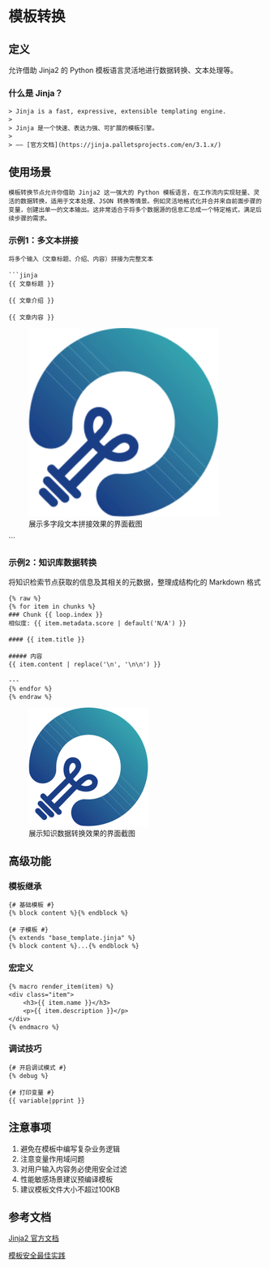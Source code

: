 # 模板转换

## 定义
允许借助 Jinja2 的 Python 模板语言灵活地进行数据转换、文本处理等。

### 什么是 Jinja？
```
> Jinja is a fast, expressive, extensible templating engine.
> 
> Jinja 是一个快速、表达力强、可扩展的模板引擎。
> 
> —— [官方文档](https://jinja.palletsprojects.com/en/3.1.x/)
```

## 使用场景
```
模板转换节点允许你借助 Jinja2 这一强大的 Python 模板语言，在工作流内实现轻量、灵活的数据转换，适用于文本处理、JSON 转换等情景。例如灵活地格式化并合并来自前面步骤的变量，创建出单一的文本输出。这非常适合于将多个数据源的信息汇总成一个特定格式，满足后续步骤的需求。
```

### 示例1：多文本拼接
```
将多个输入（文章标题、介绍、内容）拼接为完整文本

```jinja
{{ 文章标题 }}

{{ 文章介绍 }}

{{ 文章内容 }}
```

<figure>
<img src="../../../public/Group.png" alt="文本拼接示例" width="375">
<figcaption>展示多字段文本拼接效果的界面截图</figcaption>
</figure>
```

### 示例2：知识库数据转换
将知识检索节点获取的信息及其相关的元数据，整理成结构化的 Markdown 格式

```jinja
{% raw %}
{% for item in chunks %}
### Chunk {{ loop.index }} 
相似度: {{ item.metadata.score | default('N/A') }}

#### {{ item.title }}

##### 内容
{{ item.content | replace('\n', '\n\n') }}

---
{% endfor %}
{% endraw %}
```

<figure>
<img src="../../../public/Group.png" alt="知识库转换示例">
<figcaption>展示知识数据转换效果的界面截图</figcaption>
</figure>

## 高级功能
### 模板继承
```jinja
{# 基础模板 #}
{% block content %}{% endblock %}

{# 子模板 #}
{% extends "base_template.jinja" %}
{% block content %}...{% endblock %}
```

### 宏定义
```jinja
{% macro render_item(item) %}
<div class="item">
    <h3>{{ item.name }}</h3>
    <p>{{ item.description }}</p>
</div>
{% endmacro %}
```

### 调试技巧
```jinja
{# 开启调试模式 #}
{% debug %}

{# 打印变量 #}
{{ variable|pprint }}
```

## 注意事项
1. 避免在模板中编写复杂业务逻辑
2. 注意变量作用域问题
3. 对用户输入内容务必使用安全过滤
4. 性能敏感场景建议预编译模板
5. 建议模板文件大小不超过100KB

## 参考文档
[Jinja2 官方文档](https://jinja.palletsprojects.com/en/3.1.x/templates/)

[模板安全最佳实践](https://jinja.palletsprojects.com/en/3.1.x/sandbox/)
